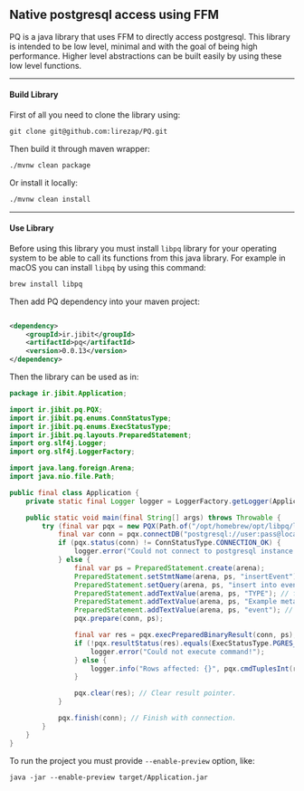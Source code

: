## Native postgresql access using FFM

PQ is a java library that uses FFM to directly access postgresql. This library is intended to be low level, minimal and
with the goal of being high performance. Higher level abstractions can be built easily by using these low level
functions.

---

#### Build Library

First of all you need to clone the library using:

```markdown
git clone git@github.com:lirezap/PQ.git
```

Then build it through maven wrapper:

```markdown
./mvnw clean package
```

Or install it locally:

```markdown
./mvnw clean install
```

---

#### Use Library

Before using this library you must install `libpq` library for your operating system to be able to call its
functions from this java library. For example in macOS you can install `libpq` by using this command:

```markdown
brew install libpq
```

Then add PQ dependency into your maven project:

```xml

<dependency>
    <groupId>ir.jibit</groupId>
    <artifactId>pq</artifactId>
    <version>0.0.13</version>
</dependency>
```

Then the library can be used as in:

```java
package ir.jibit.Application;

import ir.jibit.pq.PQX;
import ir.jibit.pq.enums.ConnStatusType;
import ir.jibit.pq.enums.ExecStatusType;
import ir.jibit.pq.layouts.PreparedStatement;
import org.slf4j.Logger;
import org.slf4j.LoggerFactory;

import java.lang.foreign.Arena;
import java.nio.file.Path;

public final class Application {
    private static final Logger logger = LoggerFactory.getLogger(Application.class);

    public static void main(final String[] args) throws Throwable {
        try (final var pqx = new PQX(Path.of("/opt/homebrew/opt/libpq/lib/libpq.dylib")); final var arena = Arena.ofConfined()) {
            final var conn = pqx.connectDB("postgresql://user:pass@localhost:5432/db").orElseThrow();
            if (pqx.status(conn) != ConnStatusType.CONNECTION_OK) {
                logger.error("Could not connect to postgresql instance!");
            } else {
                final var ps = PreparedStatement.create(arena);
                PreparedStatement.setStmtName(arena, ps, "insertEvent");
                PreparedStatement.setQuery(arena, ps, "insert into event (type, metadata, entity_table, ts) values ($1, $2, $3, now());");
                PreparedStatement.addTextValue(arena, ps, "TYPE"); // for $1
                PreparedStatement.addTextValue(arena, ps, "Example metadata!"); // for $2
                PreparedStatement.addTextValue(arena, ps, "event"); // for $3
                pqx.prepare(conn, ps);

                final var res = pqx.execPreparedBinaryResult(conn, ps);
                if (!pqx.resultStatus(res).equals(ExecStatusType.PGRES_COMMAND_OK)) {
                    logger.error("Could not execute command!");
                } else {
                    logger.info("Rows affected: {}", pqx.cmdTuplesInt(res));
                }

                pqx.clear(res); // Clear result pointer.
            }

            pqx.finish(conn); // Finish with connection.
        }
    }
}
```

To run the project you must provide `--enable-preview` option, like:

```text
java -jar --enable-preview target/Application.jar
```
